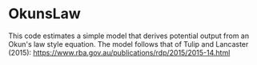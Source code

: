 # OkunsLaw

This code estimates a simple model that derives potential output from an Okun's law style equation. The model follows that of Tulip and Lancaster (2015): https://www.rba.gov.au/publications/rdp/2015/2015-14.html


